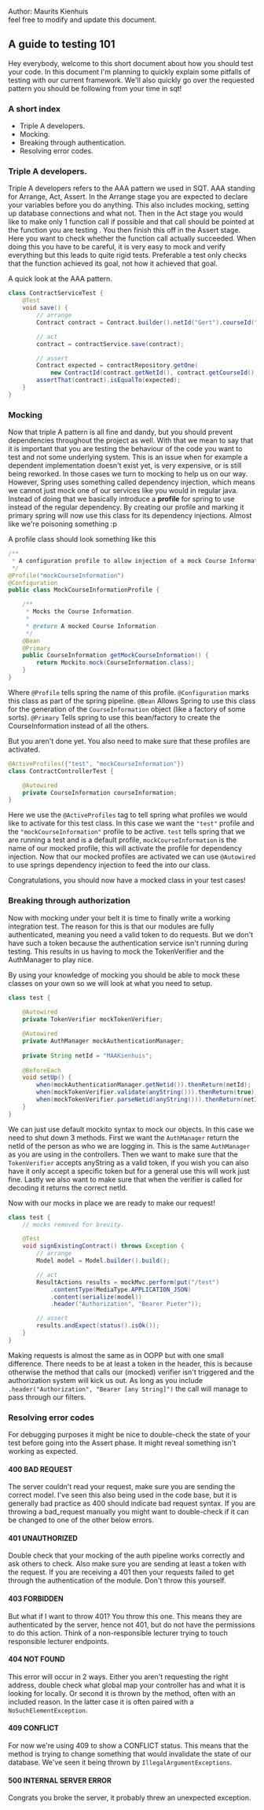Author: Maurits Kienhuis  
feel free to modify and update this document.
## A guide to testing 101

Hey everybody, welcome to this short document about how you should test your code.
In this document I'm planning to quickly explain some pitfalls of testing with our current framework.
We'll also quickly go over the requested pattern you should be following from your time in sqt!


### A short index

- Triple A developers.
- Mocking.
- Breaking through authentication.
- Resolving error codes.


### Triple A developers.

Triple A developers refers to the AAA pattern we used in SQT. AAA standing for Arrange, Act, Assert.
In the Arrange stage you are expected to declare your variables before you do anything.
This also includes mocking, setting up database connections and what not.
Then in the Act stage you would like to make only 1 function call if possible and that call should be pointed at the function you are testing .
You then finish this off in the Assert stage. Here you want to check whether the function call actually succeeded.
When doing this you have to be careful, it is very easy to mock and verify everything but this leads to quite rigid tests.
Preferable a test only checks that the function achieved its goal, not how it achieved that goal.

A quick look at the AAA pattern.

```java
class ContractServiceTest {
    @Test
    void save() {
        // arrange
        Contract contract = Contract.builder().netId("Gert").courseId("CSE2310").build();

        // act
        contract = contractService.save(contract);

        // assert
        Contract expected = contractRepository.getOne(
            new ContractId(contract.getNetId(), contract.getCourseId()));
        assertThat(contract).isEqualTo(expected);
    }
}
```

### Mocking

Now that triple A pattern is all fine and dandy, but you should prevent dependencies throughout the project as well.
With that we mean to say that it is important that you are testing the behaviour of the code you want to test and not some underlying system.
This is an issue when for example a dependent implementation doesn't exist yet, is very expensive, or is still being reworked.
In those cases we turn to mocking to help us on our way.
However, Spring uses something called dependency injection, which means we cannot just mock one of our services like you would in regular java.
Instead of doing that we basically introduce a **profile** for spring to use instead of the regular dependency.
By creating our profile and marking it primary spring will now use this class for its dependency injections.
Almost like we're poisoning something :p

A profile class should look something like this
```java
/**
 * A configuration profile to allow injection of a mock Course Information.
 */
@Profile("mockCourseInformation")
@Configuration
public class MockCourseInformationProfile {

    /**
     * Mocks the Course Information.
     *
     * @return A mocked Course Information.
     */
    @Bean
    @Primary
    public CourseInformation getMockCourseInformation() {
        return Mockito.mock(CourseInformation.class);
    }
}
```
Where `@Profile` tells spring the name of this profile.
`@Configuration` marks this class as part of the spring pipeline.
`@Bean` Allows Spring to use this class for the generation of the `CourseInformation` object (like a factory of some sorts).
`@Primary` Tells spring to use this bean/factory to create the CourseInformation instead of all the others.


But you aren't done yet. You also need to make sure that these profiles are activated.
```java
@ActiveProfiles({"test", "mockCourseInformation"})
class ContractControllerTest {

    @Autowired
    private CourseInformation courseInformation;
}
```
Here we use the `@ActiveProfiles` tag to tell spring what profiles we would like to activate for this test class.
In this case we want the `"test"` profile and the `"mockCourseInformation"` profile to be active.
`test` tells spring that we are running a test and is a default profile,
`mockCourseInformation` is the name of our mocked profile, this will activate the profile for dependency injection.
Now that our mocked profiles are activated we can use `@Autowired` to use springs dependency injection to feed the into our class.

Congratulations, you should now have a mocked class in your test cases!

### Breaking through authorization

Now with mocking under your belt it is time to finally write a working integration test.
The reason for this is that our modules are fully authenticated, meaning you need a valid token to do requests.
But we don't have such a token because the authentication service isn't running during testing.
This results in us having to mock the TokenVerifier and the AuthManager to play nice.

By using your knowledge of mocking you should be able to mock these classes on your own so we will look at what you need to setup.
```java
class test {
    
    @Autowired
    private TokenVerifier mockTokenVerifier;

    @Autowired
    private AuthManager mockAuthenticationManager;
    
    private String netId = "MAAKienhuis";
    
    @BeforeEach
    void setUp() {
        when(mockAuthenticationManager.getNetid()).thenReturn(netId);
        when(mockTokenVerifier.validate(anyString())).thenReturn(true);
        when(mockTokenVerifier.parseNetid(anyString())).thenReturn(netId);
    }
}
```

We can just use default mockito syntax to mock our objects. In this case we need to shut down 3 methods.
First we want the `AuthManager` return the netId of the person as who we are logging in.
This is the same `AuthManager` as you are using in the controllers.
Then we want to make sure that the `TokenVerifier` accepts anyString as a valid token,
if you wish you can also have it only accept a specific token but for a general use this will work just fine.
Lastly we also want to make sure that when the verifier is called for decoding it returns the correct netId.

Now with our mocks in place we are ready to make our request!

```java
class test {
    // mocks removed for brevity.

    @Test
    void signExistingContract() throws Exception {
        // arrange
        Model model = Model.builder().build();

        // act
        ResultActions results = mockMvc.perform(put("/test")
            .contentType(MediaType.APPLICATION_JSON)
            .content(serialize(model))
            .header("Authorization", "Bearer Pieter"));

        // assert
        results.andExpect(status().isOk());
    }
}
```

Making requests is almost the same as in OOPP but with one small difference.
There needs to be at least a token in the header,
this is because otherwise the method that calls our (mocked) verifier isn't triggered and the authorization system will kick us out.
As long as you include `.header("Authorization", "Bearer [any String]")` the call will manage to pass through our filters.


### Resolving error codes

For debugging purposes it might be nice to double-check the state of your test before going into the Assert phase.
It might reveal something isn't working as expected.

#### 400 BAD REQUEST
The server couldn't read your request, make sure you are sending the correct model.
I've seen this also being used in the code base, but it is generally bad practice as 400 should indicate bad request syntax.
If you are throwing a bad_request manually you might want to double-check if it can be changed to one of the other below errors.

#### 401 UNAUTHORIZED
Double check that your mocking of the auth pipeline works correctly and ask others to check.
Also make sure you are sending at least a token with the request.
If you are receiving a 401 then your requests failed to get through the authentication of the module.
Don't throw this yourself.

#### 403 FORBIDDEN
But what if I want to throw 401? You throw this one.
This means they are authenticated by the server, hence not 401, but do not have the permissions to do this action.
Think of a non-responsible lecturer trying to touch responsible lecturer endpoints.

#### 404 NOT FOUND
This error will occur in 2 ways.
Either you aren't requesting the right address, double check what global map your controller has and what it is looking for locally.
Or second it is thrown by the method, often with an included reason.
In the latter case it is often paired with a `NoSuchElementException`.

#### 409 CONFLICT
For now we're using 409 to show a CONFLICT status.
This means that the method is trying to change something that would invalidate the state of our database.
We've seen it being thrown by `IllegalArgumentExceptions`.

#### 500 INTERNAL SERVER ERROR
Congrats you broke the server, it probably threw an unexpected exception.


